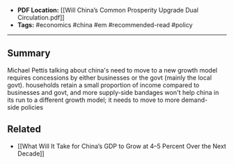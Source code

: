 
- **PDF Location:** [[Will China’s Common Prosperity Upgrade Dual Circulation.pdf]]
- **Tags:** #economics #china #em #recommended-read #policy 

---
## Summary

Michael Pettis talking about china's need to move to a new growth model requires concessions by either businesses or the govt (mainly the local govt). households retain a small proportion of income compared to businesses and govt, and more supply-side bandages won't help china in its run to a different growth model; it needs to move to more demand-side policies
## Related
- [[What Will It Take for China’s GDP to Grow at 4–5 Percent Over the Next Decade]]



